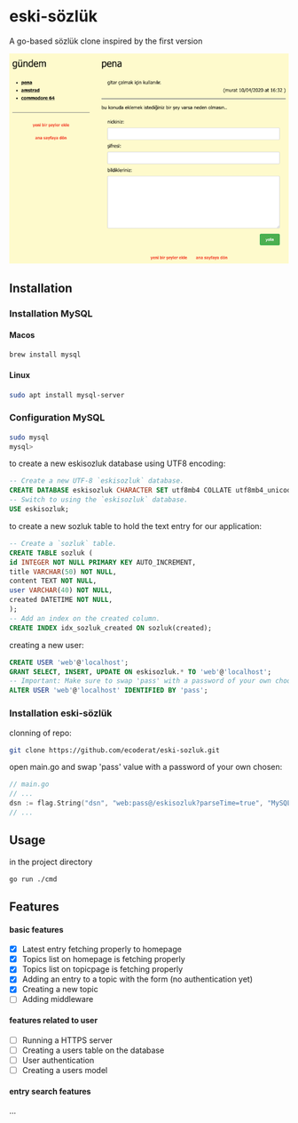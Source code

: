 # eski-sözlük

A go-based sözlük clone inspired by the first version

![homepage](https://github.com/ecoderat/eski-sozluk/blob/master/ui/static/img/eski-sozluk.png?raw=true)

## Installation
### Installation MySQL
#### Macos
```bash
brew install mysql
```
#### Linux
```bash
sudo apt install mysql-server
```
### Configuration MySQL
```bash
sudo mysql
mysql>
```
to create a new eskisozluk database using UTF8 encoding:
```SQL
-- Create a new UTF-8 `eskisozluk` database.
CREATE DATABASE eskisozluk CHARACTER SET utf8mb4 COLLATE utf8mb4_unicode_ci;
-- Switch to using the `eskisozluk` database.
USE eskisozluk;
```
to create a new sozluk table to hold the text entry for our application:
```SQL
-- Create a `sozluk` table.
CREATE TABLE sozluk (
id INTEGER NOT NULL PRIMARY KEY AUTO_INCREMENT,
title VARCHAR(50) NOT NULL,
content TEXT NOT NULL,
user VARCHAR(40) NOT NULL,
created DATETIME NOT NULL,
);
-- Add an index on the created column.
CREATE INDEX idx_sozluk_created ON sozluk(created);
```
creating a new user:
```SQL
CREATE USER 'web'@'localhost';
GRANT SELECT, INSERT, UPDATE ON eskisozluk.* TO 'web'@'localhost';
-- Important: Make sure to swap 'pass' with a password of your own choosing.
ALTER USER 'web'@'localhost' IDENTIFIED BY 'pass';
```

### Installation eski-sözlük
clonning of repo:
```bash
git clone https://github.com/ecoderat/eski-sozluk.git
```
open main.go and swap 'pass' value with a password of your own chosen:
```go
// main.go
// ...
dsn := flag.String("dsn", "web:pass@/eskisozluk?parseTime=true", "MySQL data source name")
// ...
```


## Usage
in the project directory
```bash
go run ./cmd
```
## Features
#### basic features
- [x] Latest entry fetching properly to homepage
- [x] Topics list on homepage is fetching properly
- [x] Topics list on topicpage is fetching properly
- [x] Adding an entry to a topic with the form (no authentication yet)
- [x] Creating a new topic 
- [ ] Adding middleware

#### features related to user
- [ ] Running a HTTPS server
- [ ] Creating a users table on the database
- [ ] User authentication
- [ ] Creating a users model

#### entry search features
...
